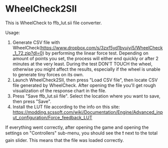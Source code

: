 # WheelCheck2SII
This is WheelCheck to ffb_lut.sii file converter. 

Usage: 

1.    Generate CSV file with WheelCheck(https://www.dropbox.com/s/3zxf5yd1bvujyi5/WheelCheck_1_72.zip?dl=0) by performing the linear force test. Depending on amount of points you set, the process will either end quickly or after 2 minutes at the very least. During the test DON'T TOUCH the wheel, otherwise you might affect the results, especially if the wheel is unable to generate tiny forces on its own.
2.    Launch WheelCheck2SII, then press "Load CSV file", then locate CSV file generated by WheelCheck.
After opening the file you'll get rough visualization of the response chart in the file.
3.    Press "Save ffb_lut.sii file". Select the location where you want to save, then press "Save". 
4.    Install the LUT file according to the info on this site: https://modding.scssoft.com/wiki/Documentation/Engine/Advanced_input_configuration/Force_feedback_LUT

If everything went correctly, after opening the game and opening the settings on "Controllers" sub-menu, you should see the ❗ next to the total gain slider. This means that the file was loaded correctly.
